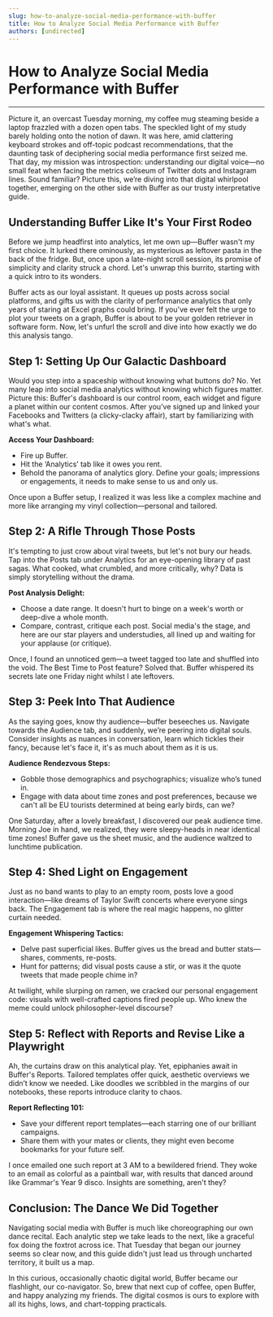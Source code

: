```yaml
---
slug: how-to-analyze-social-media-performance-with-buffer
title: How to Analyze Social Media Performance with Buffer
authors: [undirected]
---
```



# How to Analyze Social Media Performance with Buffer

---

Picture it, an overcast Tuesday morning, my coffee mug steaming beside a laptop frazzled with a dozen open tabs. The speckled light of my study barely holding onto the notion of dawn. It was here, amid clattering keyboard strokes and off-topic podcast recommendations, that the daunting task of deciphering social media performance first seized me. That day, my mission was introspection: understanding our digital voice—no small feat when facing the metrics coliseum of Twitter dots and Instagram lines. Sound familiar? Picture this, we’re diving into that digital whirlpool together, emerging on the other side with Buffer as our trusty interpretative guide.

## Understanding Buffer Like It's Your First Rodeo

Before we jump headfirst into analytics, let me own up—Buffer wasn't my first choice. It lurked there ominously, as mysterious as leftover pasta in the back of the fridge. But, once upon a late-night scroll session, its promise of simplicity and clarity struck a chord. Let's unwrap this burrito, starting with a quick intro to its wonders.

Buffer acts as our loyal assistant. It queues up posts across social platforms, and gifts us with the clarity of performance analytics that only years of staring at Excel graphs could bring. If you've ever felt the urge to plot your tweets on a graph, Buffer is about to be your golden retriever in software form. Now, let's unfurl the scroll and dive into how exactly we do this analysis tango.

## Step 1: Setting Up Our Galactic Dashboard

Would you step into a spaceship without knowing what buttons do? No. Yet many leap into social media analytics without knowing which figures matter. Picture this: Buffer's dashboard is our control room, each widget and figure a planet within our content cosmos. After you’ve signed up and linked your Facebooks and Twitters (a clicky-clacky affair), start by familiarizing with what's what.

**Access Your Dashboard:**  
- Fire up Buffer.
- Hit the ‘Analytics’ tab like it owes you rent.  
- Behold the panorama of analytics glory. Define your goals; impressions or engagements, it needs to make sense to us and only us.

Once upon a Buffer setup, I realized it was less like a complex machine and more like arranging my vinyl collection—personal and tailored.

## Step 2: A Rifle Through Those Posts

It's tempting to just crow about viral tweets, but let's not bury our heads. Tap into the Posts tab under Analytics for an eye-opening library of past sagas. What cooked, what crumbled, and more critically, why? Data is simply storytelling without the drama.

**Post Analysis Delight:**
- Choose a date range. It doesn't hurt to binge on a week's worth or deep-dive a whole month.
- Compare, contrast, critique each post. Social media's the stage, and here are our star players and understudies, all lined up and waiting for your applause (or critique).

Once, I found an unnoticed gem—a tweet tagged too late and shuffled into the void. The Best Time to Post feature? Solved that. Buffer whispered its secrets late one Friday night whilst I ate leftovers.

## Step 3: Peek Into That Audience

As the saying goes, know thy audience—buffer beseeches us. Navigate towards the Audience tab, and suddenly, we’re peering into digital souls. Consider insights as nuances in conversation, learn which tickles their fancy, because let's face it, it's as much about them as it is us.

**Audience Rendezvous Steps:**
- Gobble those demographics and psychographics; visualize who’s tuned in.
- Engage with data about time zones and post preferences, because we can't all be EU tourists determined at being early birds, can we?

One Saturday, after a lovely breakfast, I discovered our peak audience time. Morning Joe in hand, we realized, they were sleepy-heads in near identical time zones! Buffer gave us the sheet music, and the audience waltzed to lunchtime publication.

## Step 4: Shed Light on Engagement

Just as no band wants to play to an empty room, posts love a good interaction—like dreams of Taylor Swift concerts where everyone sings back. The Engagement tab is where the real magic happens, no glitter curtain needed.

**Engagement Whispering Tactics:**
- Delve past superficial likes. Buffer gives us the bread and butter stats—shares, comments, re-posts.
- Hunt for patterns; did visual posts cause a stir, or was it the quote tweets that made people chime in?

At twilight, while slurping on ramen, we cracked our personal engagement code: visuals with well-crafted captions fired people up. Who knew the meme could unlock philosopher-level discourse?

## Step 5: Reflect with Reports and Revise Like a Playwright

Ah, the curtains draw on this analytical play. Yet, epiphanies await in Buffer's Reports. Tailored templates offer quick, aesthetic overviews we didn’t know we needed. Like doodles we scribbled in the margins of our notebooks, these reports introduce clarity to chaos.

**Report Reflecting 101:**
- Save your different report templates—each starring one of our brilliant campaigns.
- Share them with your mates or clients, they might even become bookmarks for your future self.

I once emailed one such report at 3 AM to a bewildered friend. They woke to an email as colorful as a paintball war, with results that danced around like Grammar's Year 9 disco. Insights are something, aren't they?

## Conclusion: The Dance We Did Together

Navigating social media with Buffer is much like choreographing our own dance recital. Each analytic step we take leads to the next, like a graceful fox doing the foxtrot across ice. That Tuesday that began our journey seems so clear now, and this guide didn't just lead us through uncharted territory, it built us a map.

In this curious, occasionally chaotic digital world, Buffer became our flashlight, our co-navigator. So, brew that next cup of coffee, open Buffer, and happy analyzing my friends. The digital cosmos is ours to explore with all its highs, lows, and chart-topping practicals.